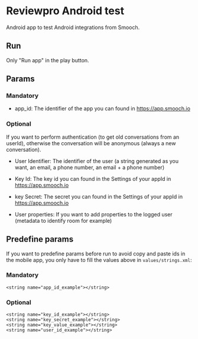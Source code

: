 # Reviewpro Android test

Android app to test Android integrations from Smooch.

## Run

Only "Run app" in the play button.

## Params

### Mandatory

* app_id: The identifier of the app you can found in https://app.smooch.io


### Optional

If you want to perform authentication (to get old conversations from an userId), otherwise the conversation will be anonymous (always a new conversation).

* User Identifier: The identifier of the user (a string generated as you want, an email, a phone number, an email + a phone number)
* Key Id: The key id you can found in the Settings of your appId in https://app.smooch.io
* key Secret: The secret you can found in the Settings of your appId in https://app.smooch.io

* User properties: If you want to add properties to the logged user (metadata to identify room for example)

## Predefine params

If you want to predefine params before run to avoid copy and paste ids in the mobile app, you only have to fill the values above in `values/strings.xml`:

### Mandatory

```
<string name="app_id_example"></string>
```

### Optional

```
<string name="key_id_example"></string>
<string name="key_secret_example"></string>
<string name="key_value_example"></string>
<string name="user_id_example"></string>
```
